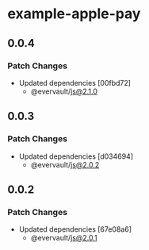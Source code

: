 # example-apple-pay

## 0.0.4

### Patch Changes

- Updated dependencies [00fbd72]
  - @evervault/js@2.1.0

## 0.0.3

### Patch Changes

- Updated dependencies [d034694]
  - @evervault/js@2.0.2

## 0.0.2

### Patch Changes

- Updated dependencies [67e08a6]
  - @evervault/js@2.0.1
